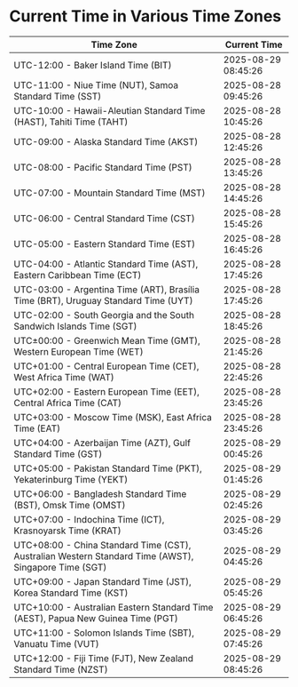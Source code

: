 # Current Time in Various Time Zones

| Time Zone | Current Time |
|-----------|--------------|
| UTC-12:00 - Baker Island Time (BIT) | 2025-08-29 08:45:26 |
| UTC-11:00 - Niue Time (NUT), Samoa Standard Time (SST) | 2025-08-28 09:45:26 |
| UTC-10:00 - Hawaii-Aleutian Standard Time (HAST), Tahiti Time (TAHT) | 2025-08-28 10:45:26 |
| UTC-09:00 - Alaska Standard Time (AKST) | 2025-08-28 12:45:26 |
| UTC-08:00 - Pacific Standard Time (PST) | 2025-08-28 13:45:26 |
| UTC-07:00 - Mountain Standard Time (MST) | 2025-08-28 14:45:26 |
| UTC-06:00 - Central Standard Time (CST) | 2025-08-28 15:45:26 |
| UTC-05:00 - Eastern Standard Time (EST) | 2025-08-28 16:45:26 |
| UTC-04:00 - Atlantic Standard Time (AST), Eastern Caribbean Time (ECT) | 2025-08-28 17:45:26 |
| UTC-03:00 - Argentina Time (ART), Brasília Time (BRT), Uruguay Standard Time (UYT) | 2025-08-28 17:45:26 |
| UTC-02:00 - South Georgia and the South Sandwich Islands Time (SGT) | 2025-08-28 18:45:26 |
| UTC±00:00 - Greenwich Mean Time (GMT), Western European Time (WET) | 2025-08-28 21:45:26 |
| UTC+01:00 - Central European Time (CET), West Africa Time (WAT) | 2025-08-28 22:45:26 |
| UTC+02:00 - Eastern European Time (EET), Central Africa Time (CAT) | 2025-08-28 23:45:26 |
| UTC+03:00 - Moscow Time (MSK), East Africa Time (EAT) | 2025-08-28 23:45:26 |
| UTC+04:00 - Azerbaijan Time (AZT), Gulf Standard Time (GST) | 2025-08-29 00:45:26 |
| UTC+05:00 - Pakistan Standard Time (PKT), Yekaterinburg Time (YEKT) | 2025-08-29 01:45:26 |
| UTC+06:00 - Bangladesh Standard Time (BST), Omsk Time (OMST) | 2025-08-29 02:45:26 |
| UTC+07:00 - Indochina Time (ICT), Krasnoyarsk Time (KRAT) | 2025-08-29 03:45:26 |
| UTC+08:00 - China Standard Time (CST), Australian Western Standard Time (AWST), Singapore Time (SGT) | 2025-08-29 04:45:26 |
| UTC+09:00 - Japan Standard Time (JST), Korea Standard Time (KST) | 2025-08-29 05:45:26 |
| UTC+10:00 - Australian Eastern Standard Time (AEST), Papua New Guinea Time (PGT) | 2025-08-29 06:45:26 |
| UTC+11:00 - Solomon Islands Time (SBT), Vanuatu Time (VUT) | 2025-08-29 07:45:26 |
| UTC+12:00 - Fiji Time (FJT), New Zealand Standard Time (NZST) | 2025-08-29 08:45:26 |
